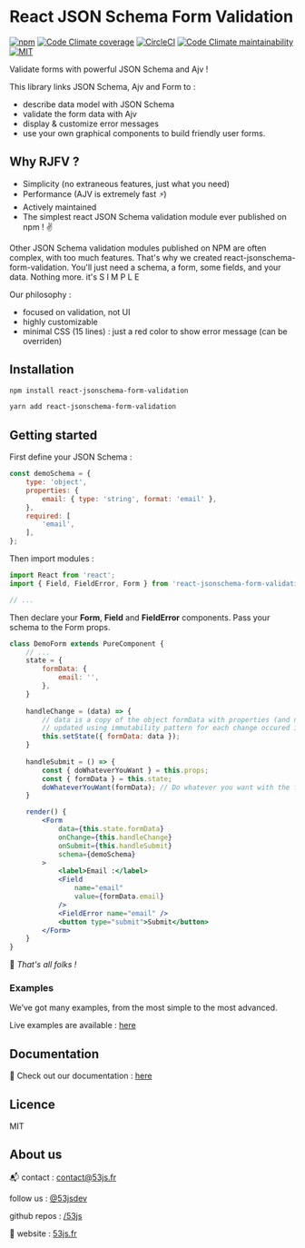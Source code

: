# React JSON Schema Form Validation

[![npm](http://img.shields.io/npm/v/react-jsonschema-form-validation.svg?style=flat)](https://npmjs.org/package/react-jsonschema-form-validation "View this project on npm") 
[![Code Climate coverage](https://img.shields.io/codeclimate/coverage/53js/react-jsonschema-form-validation.svg)](https://codeclimate.com/github/53js/react-jsonschema-form-validation "CodeClimate coverage") 
[![CircleCI](https://img.shields.io/circleci/build/github/53js/react-jsonschema-form-validation.svg)](https://circleci.com/gh/53js/react-jsonschema-form-validation "CircleCI") 
[![Code Climate maintainability](https://img.shields.io/codeclimate/maintainability/53js/react-jsonschema-form-validation.svg)](https://codeclimate.com/github/53js/react-jsonschema-form-validation "CodeClimate maintainability") 
[![MIT](http://img.shields.io/badge/license-MIT-brightgreen.svg)](http://opensource.org/licenses/MIT) 

Validate forms with powerful JSON Schema and Ajv !

This library links JSON Schema, Ajv and Form to :
- describe data model with JSON Schema
- validate the form data with Ajv
- display & customize error messages
- use your own graphical components to build friendly user forms.

## Why RJFV ?
- Simplicity (no extraneous features, just what you need)
- Performance (AJV is extremely fast _:zap:_)
- Actively maintained
- The simplest react JSON Schema validation module ever published on npm ! :v:

Other JSON Schema validation modules published on NPM are often complex, with too much features.
That's why we created react-jsonschema-form-validation. 
You'll just need a schema, a form, some fields, and your data. Nothing more. <i class="fa fa-arrow-right"></i> it's S I M P L E

Our philosophy :
- focused on validation, not UI    
- highly customizable
- minimal CSS (15 lines) : just a red color to show error message (can be overriden)

## Installation

```bash
npm install react-jsonschema-form-validation
```

```bash
yarn add react-jsonschema-form-validation
```

## Getting started

First define your JSON Schema :

```js
const demoSchema = {
	type: 'object',
	properties: {
		email: { type: 'string', format: 'email' },
	},
	required: [
		'email',
	],
};
```

Then import modules :
```js
import React from 'react';
import { Field, FieldError, Form } from 'react-jsonschema-form-validation';

// ...
```

Then declare your __Form__, __Field__ and __FieldError__ components.
Pass your schema to the Form props.

```jsx
class DemoForm extends PureComponent {
	// ...
	state = {
		formData: {
			email: '',
		},
	}
	
	handleChange = (data) => {
		// data is a copy of the object formData with properties (and nested properties)
		// updated using immutability pattern for each change occured in the form.
		this.setState({ formData: data });
	}
	
	handleSubmit = () => {
		const { doWhateverYouWant } = this.props;
		const { formData } = this.state;
		doWhateverYouWant(formData); // Do whatever you want with the form data
	}

	render() {
		<Form
			data={this.state.formData}
			onChange={this.handleChange}
			onSubmit={this.handleSubmit}
			schema={demoSchema}
		>
			<label>Email :</label>
			<Field
				name="email"
				value={formData.email}
			/>
			<FieldError name="email" />
			<button type="submit">Submit</button>
		</Form>
	}
}
```

🎵 _That's all folks !_ 

### Examples
We’ve got many examples, from the most simple to the most advanced.

Live examples are available : [here](https://53js.github.io/react-jsonschema-form-validation/#/examples/ "examples")

## Documentation

📃 Check out our documentation : [here](https://53js.github.io/react-jsonschema-form-validation "documentation")

## Licence

MIT

## About us

📬 contact : contact@53js.fr

follow us : [@53jsdev](https://twitter.com/53jsdev "https://twitter.com/53jsdev")

github repos : [/53js](https://github.com/53js "https://github.com/53js")

🚀 website : [53js.fr](https://53js.fr "https://www.53js.fr")
